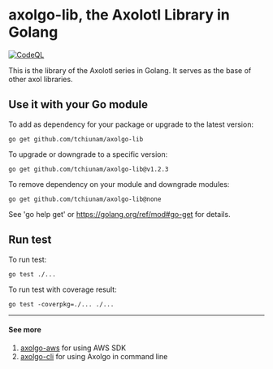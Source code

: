 # axolgo-lib, the Axolotl Library in Golang
[![CodeQL](https://github.com/tchiunam/axolgo-lib/actions/workflows/codeql-analysis.yml/badge.svg)](https://github.com/tchiunam/axolgo-lib/actions/workflows/codeql-analysis.yml)

This is the library of the Axolotl series in Golang. It serves as the base of other axol libraries.

## Use it with your Go module
To add as dependency for your package or upgrade to the latest version:
```
go get github.com/tchiunam/axolgo-lib
```

To upgrade or downgrade to a specific version:
```
go get github.com/tchiunam/axolgo-lib@v1.2.3
```

To remove dependency on your module and downgrade modules:
```
go get github.com/tchiunam/axolgo-lib@none
```

See 'go help get' or https://golang.org/ref/mod#go-get for details.

## Run test
To run test:
```
go test ./...
```

To run test with coverage result:
```
go test -coverpkg=./... ./...
```

---
#### See more  
1. [axolgo-aws](https://github.com/tchiunam/axolgo-aws) for using AWS SDK
2. [axolgo-cli](https://github.com/tchiunam/axolgo-cli) for using Axolgo in command line
